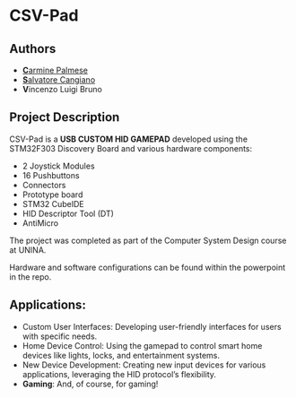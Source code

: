 # CSV-Pad

## Authors
- [**C**armine Palmese](https://github.com/HeineCantor)
- [**S**alvatore Cangiano](https://github.com/Salvr28)
- **V**incenzo Luigi Bruno

## Project Description

CSV-Pad is a **USB CUSTOM HID GAMEPAD** developed using the STM32F303 Discovery Board and various hardware components:
- 2 Joystick Modules
- 16 Pushbuttons
- Connectors
- Prototype board
- STM32 CubeIDE
- HID Descriptor Tool (DT)
- AntiMicro

The project was completed as part of the Computer System Design course at UNINA.

Hardware and software configurations can be found within the powerpoint in the repo.

## Applications:

- Custom User Interfaces: Developing user-friendly interfaces for users with specific needs.
- Home Device Control: Using the gamepad to control smart home devices like lights, locks, and entertainment systems.
- New Device Development: Creating new input devices for various applications, leveraging the HID protocol’s flexibility.
- **Gaming**: And, of course, for gaming!
